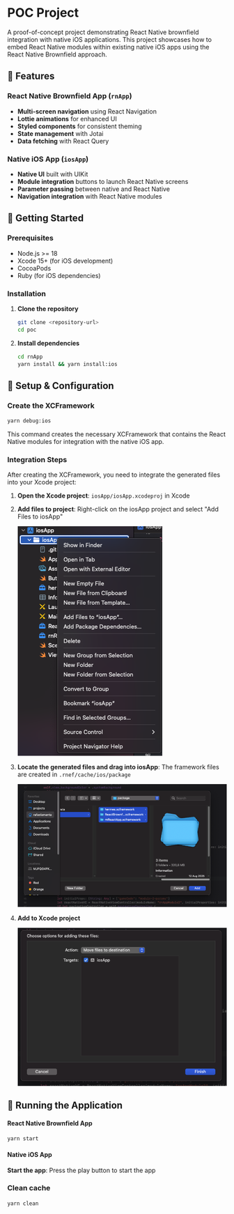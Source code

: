 # POC Project

A proof-of-concept project demonstrating React Native brownfield integration with native iOS applications. This project showcases how to embed React Native modules within existing native iOS apps using the React Native Brownfield approach.

## 🚀 Features

### React Native Brownfield App (`rnApp`)

- **Multi-screen navigation** using React Navigation
- **Lottie animations** for enhanced UI
- **Styled components** for consistent theming
- **State management** with Jotai
- **Data fetching** with React Query

### Native iOS App (`iosApp`)

- **Native UI** built with UIKit
- **Module integration** buttons to launch React Native screens
- **Parameter passing** between native and React Native
- **Navigation integration** with React Native modules

## 🚀 Getting Started

### Prerequisites

- Node.js >= 18
- Xcode 15+ (for iOS development)
- CocoaPods
- Ruby (for iOS dependencies)

### Installation

1. **Clone the repository**

   ```bash
   git clone <repository-url>
   cd poc
   ```

2. **Install dependencies**

   ```bash
   cd rnApp
   yarn install && yarn install:ios
   ```

## 🔧 Setup & Configuration

### Create the XCFramework

```bash
yarn debug:ios
```

This command creates the necessary XCFramework that contains the React Native modules for integration with the native iOS app.

### Integration Steps

After creating the XCFramework, you need to integrate the generated files into your Xcode project:

1. **Open the Xcode project**: `iosApp/iosApp.xcodeproj` in Xcode
2. **Add files to project**: Right-click on the iosApp project and select "Add Files to iosApp"

   ![Image 1](./assets/image-1.png)

3. **Locate the generated files and drag into iosApp**: The framework files are created in `.rnef/cache/ios/package`

   ![Image 2](./assets/image-2.png)

4. **Add to Xcode project**

   ![Image 3](./assets/image-3.png)

## 🚀 Running the Application

#### React Native Brownfield App

```bash
yarn start
```

#### Native iOS App

**Start the app**: Press the play button to start the app

### Clean cache

```bash
yarn clean
```
